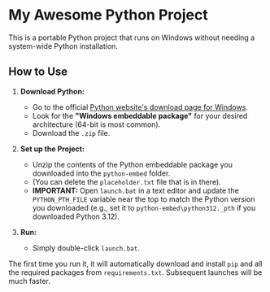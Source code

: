 # My Awesome Python Project

This is a portable Python project that runs on Windows without needing a system-wide Python installation.

## How to Use

1.  **Download Python:**
    * Go to the official [Python website's download page for Windows](https://www.python.org/downloads/windows/).
    * Look for the **"Windows embeddable package"** for your desired architecture (64-bit is most common).
    * Download the `.zip` file.

2.  **Set up the Project:**
    * Unzip the contents of the Python embeddable package you downloaded into the `python-embed` folder.
    * (You can delete the `placeholder.txt` file that is in there).
    * **IMPORTANT:** Open `launch.bat` in a text editor and update the `PYTHON_PTH_FILE` variable near the top to match the Python version you downloaded (e.g., set it to `python-embed\python312._pth` if you downloaded Python 3.12).

3.  **Run:**
    * Simply double-click `launch.bat`.

The first time you run it, it will automatically download and install `pip` and all the required packages from `requirements.txt`. Subsequent launches will be much faster.